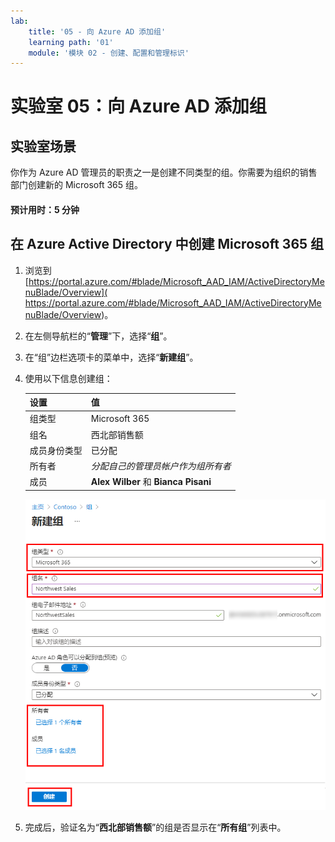```yaml
---
lab:
    title: '05 - 向 Azure AD 添加组'
    learning path: '01'
    module: '模块 02 - 创建、配置和管理标识'
---
```


# 实验室 05：向 Azure AD 添加组

## 实验室场景

你作为 Azure AD 管理员的职责之一是创建不同类型的组。你需要为组织的销售部门创建新的 Microsoft 365 组。

#### 预计用时：5 分钟

## 在 Azure Active Directory 中创建 Microsoft 365 组

1. 浏览到 [https://portal.azure.com/#blade/Microsoft_AAD_IAM/ActiveDirectoryMenuBlade/Overview]( https://portal.azure.com/#blade/Microsoft_AAD_IAM/ActiveDirectoryMenuBlade/Overview)。

1. 在左侧导航栏的“**管理**”下，选择“**组**”。

1. 在“组”边栏选项卡的菜单中，选择“**新建组**”。

1. 使用以下信息创建组：

    | **设置**| **值**|
    | :--- | :--- |
    | 组类型| Microsoft 365|
    | 组名| 西北部销售额|
    | 成员身份类型| 已分配|
    | 所有者| *分配自己的管理员帐户作为组所有者*|
    | 成员| **Alex Wilber** 和 **Bianca Pisani**|

    ![显示“新建组”边栏选项卡的屏幕图像，其中突出显示了“组类型”、“组名称”、“所有者”和“成员”](./media/lp1-mod2-create-o365-group.png)

1. 完成后，验证名为“**西北部销售额**”的组是否显示在“**所有组**”列表中。
